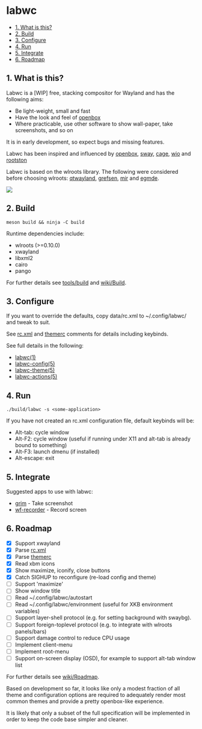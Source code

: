 # labwc

- [1. What is this?](#1-what-is-this)
- [2. Build](#2-build)
- [3. Configure](#3-configure)
- [4. Run](#4-run)
- [5. Integrate](#5-integrate)
- [6. Roadmap](#6-roadmap)

## 1. What is this?

Labwc is a [WIP] free, stacking compositor for Wayland and has the following aims:

- Be light-weight, small and fast
- Have the look and feel of [openbox](https://github.com/danakj/openbox)
- Where practicable, use other software to show wall-paper, take screenshots,
  and so on

It is in early development, so expect bugs and missing features.

Labwc has been inspired and influenced by [openbox](https://github.com/danakj/openbox), [sway](https://github.com/swaywm/sway), [cage](https://www.hjdskes.nl/blog/cage-01/), [wio](https://wio-project.org/) and [rootston](https://github.com/swaywm/rootston)

Labwc is based on the wlroots library. The following were considered before choosing wlroots: [qtwayland](https://github.com/qt/qtwayland), [grefsen](https://github.com/ec1oud/grefsen), [mir](https://mir-server.io) and [egmde](https://github.com/AlanGriffiths/egmde).

![](https://raw.githubusercontent.com/wiki/johanmalm/labwc/images/scrot1.png)

## 2. Build

    meson build && ninja -C build

Runtime dependencies include:

- wlroots (>=0.10.0)
- xwayland
- libxml2
- cairo
- pango

For further details see [tools/build](tools/build) and [wiki/Build](https://github.com/johanmalm/labwc/wiki/Build).

## 3. Configure

If you want to override the defaults, copy data/rc.xml to ~/.config/labwc/ and tweak to suit.

See [rc.xml](data/rc.xml) and [themerc](data/themes/labwc-default/openbox-3/themerc) comments for details including keybinds.

See full details in the following:

- [labwc(1)](docs/labwc.1.md)
- [labwc-config(5)](docs/labwc-config.5.md)
- [labwc-theme(5)](docs/labwc-theme.5.md)
- [labwc-actions(5)](docs/labwc-actions.5.md)

## 4. Run

    ./build/labwc -s <some-application>

If you have not created an rc.xml configuration file, default keybinds will be:

- Alt-tab: cycle window
- Alt-F2: cycle window (useful if running under X11 and alt-tab is already bound to something)
- Alt-F3: launch dmenu (if installed)
- Alt-escape: exit

## 5. Integrate

Suggested apps to use with labwc:

- [grim](https://github.com/emersion/grim) - Take screenshot
- [wf-recorder](https://github.com/ammen99/wf-recorder) - Record screen

## 6. Roadmap

- [x] Support xwayland
- [x] Parse [rc.xml](data/rc.xml)
- [x] Parse [themerc](data/themes/labwc-default/openbox-3/themerc)
- [x] Read xbm icons
- [x] Show maximize, iconify, close buttons
- [x] Catch SIGHUP to reconfigure (re-load config and theme)
- [ ] Support 'maximize'
- [ ] Show window title
- [ ] Read ~/.config/labwc/autostart
- [ ] Read ~/.config/labwc/environment (useful for XKB environment variables)
- [ ] Support layer-shell protocol (e.g. for setting background with swaybg).
- [ ] Support foreign-toplevel protocol (e.g. to integrate with wlroots panels/bars)
- [ ] Support damage control to reduce CPU usage
- [ ] Implement client-menu
- [ ] Implement root-menu
- [ ] Support on-screen display (OSD), for example to support alt-tab window list

For further details see [wiki/Roadmap](https://github.com/johanmalm/labwc/wiki/Roadmap).

Based on development so far, it looks like only a modest fraction of all theme and configuration options are required to adequately render most common themes and provide a pretty openbox-like experience.

It is likely that only a subset of the full specification will be implemented in order to keep the code base simpler and cleaner.


